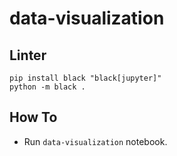 # data-visualization

## Linter

```shell
pip install black "black[jupyter]"
python -m black .
```

## How To

- Run `data-visualization` notebook.
